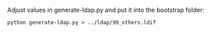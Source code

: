 Adjust values in generate-ldap.py and put it into the bootstrap folder:

```
python generate-ldap.py > ../ldap/99_others.ldif
```
